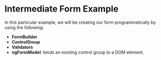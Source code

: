 # Intermediate Form Example

In this particular example, we will be creating our form programmatically by using the following:

- **FormBuilder**
- **ControlGroup**
- **Validators**  
- **ngFormModel**: binds an existing control group to a DOM element.